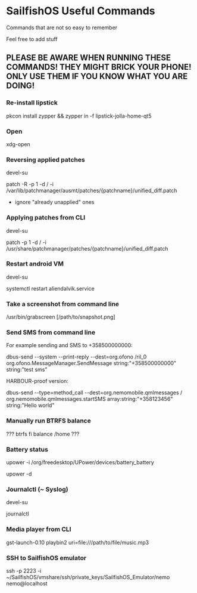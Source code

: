 SailfishOS Useful Commands
==========================

Commands that are not so easy to remember

Feel free to add stuff

## PLEASE BE AWARE WHEN RUNNING THESE COMMANDS! THEY MIGHT BRICK YOUR PHONE! ONLY USE THEM IF YOU KNOW WHAT YOU ARE DOING!

### Re-install lipstick
pkcon install zypper && zypper in -f lipstick-jolla-home-qt5

### Open
xdg-open

### Reversing applied patches
devel-su

patch -R -p 1 -d / -i /var/lib/patchmanager/ausmt/patches/{patchname}/unified_diff.patch
- ignore "already unapplied" ones

### Applying patches from CLI
devel-su  

patch -p 1 -d / -i /usr/share/patchmanager/patches/{patchname}/unified_diff.patch  
 
### Restart android VM
devel-su

systemctl restart aliendalvik.service

### Take a screenshot from command line
/usr/bin/grabscreen [/path/to/snapshot.png]

### Send SMS from command line
For example sending and SMS to +358500000000:

dbus-send --system --print-reply --dest=org.ofono /ril_0 org.ofono.MessageManager.SendMessage string:"+358500000000" string:"test sms" 

HARBOUR-proof version: 

dbus-send --type=method_call --dest=org.nemomobile.qmlmessages / org.nemomobile.qmlmessages.startSMS array:string:"+358123456" string:"Hello world" 

### Manually run BTRFS balance
??? btrfs fi balance /home ??? 

### Battery status
upower -i /org/freedesktop/UPower/devices/battery_battery

upower -d

### Journalctl (~ Syslog)
devel-su 

journalctl

### Media player from CLI
gst-launch-0.10 playbin2 uri=file:///path/to/file/music.mp3

### SSH to SailfishOS emulator
ssh -p 2223 -i ~/SailfishOS/vmshare/ssh/private_keys/SailfishOS_Emulator/nemo nemo@localhost
